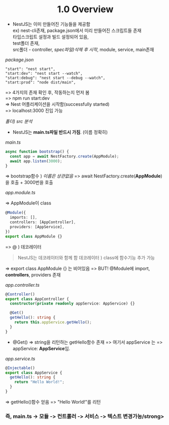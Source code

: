<h1 align="center">
<strong>1.0 Overview</strong><br>
</h1>

- NestJS는 이미 만들어진 기능들을 제공함<br>
  ex) nest-cli존재, package.json에서 미리 만들어진 스크립트들 존재<br>
  타입스크립트 설정과 빌드 설정되어 있음,<br>
  test폴더 존재,<br>
  src폴더 - controller, _spec파일)삭제 후 시작_, module, service, main존재

_package.json_

```
"start": "nest start",
"start:dev": "nest start --watch",
"start:debug": "nest start --debug --watch",
"start:prod": "node dist/main",
```

=> 4가지의 존재 확인 후, 작동하는지 먼저 봄<br>
=> npm run start:dev<br>
=> Nest 어플리케이션을 시작함(successfully started)<br>
=> localhost:3000 진입 가능

_폴더) src 분석_

- NestJS는 <strong>main.ts파일 반드시 가짐</strong>. (이름 정확히)

_main.ts_

```typescript
async function bootstrap() {
  const app = await NestFactory.create(AppModule);
  await app.listen(3000);
}
```

=> bootstrap함수 ) _이름은 상관없음_
=> await NestFactory.create(<strong>AppModule</strong>)을 호출 + 3000번을 호출

_app.module.ts_

=> AppModule이 class

```typescript
@Module({
  imports: [],
  controllers: [AppController],
  providers: [AppService],
})
export class AppModule {}
```

=> @ ) 데코레이터

> NestJS는 데코레이터와 함께 함
> 데코레이터 ) class에 함수기능 추가 가능

=> export class AppModule {} 는 비어있음
=> BUT! @Module에 import, <strong>controllers</strong>, providers 존재

_app.controller.ts_

```typescript
@Controller()
export class AppController {
  constructor(private readonly appService: AppService) {}

  @Get()
  getHello(): string {
    return this.appService.getHello();
  }
}
```

- @Get()
  => string을 리턴하는 getHello함수 존재
  => 여기서 appService 는
  => appService: <strong>AppService</strong>임.

_app.service.ts_

```typescript
@Injectable()
export class AppService {
  getHello(): string {
    return "Hello World!";
  }
}
```

=> getHello()함수 얻음
=> "Hello World!"를 리턴

<h3> <strong>즉, main.ts -> 모듈 -> 컨트롤러 -> 서비스 -> 텍스트 변경가능/strong><br></h3>
